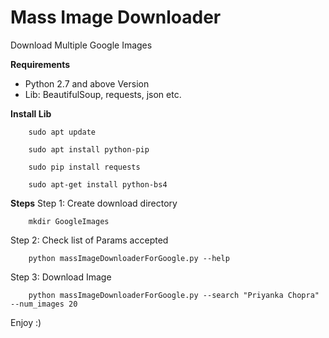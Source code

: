 # Mass Image Downloader
Download Multiple Google Images

**Requirements**
* Python 2.7 and above Version
* Lib: BeautifulSoup, requests, json etc.

**Install Lib**

        sudo apt update

        sudo apt install python-pip

        sudo pip install requests

        sudo apt-get install python-bs4

**Steps**
Step 1: Create download directory
        
        mkdir GoogleImages
        
Step 2: Check list of Params accepted
        
        python massImageDownloaderForGoogle.py --help
        
Step 3: Download Image
        
        python massImageDownloaderForGoogle.py --search "Priyanka Chopra" --num_images 20
        
Enjoy :)
